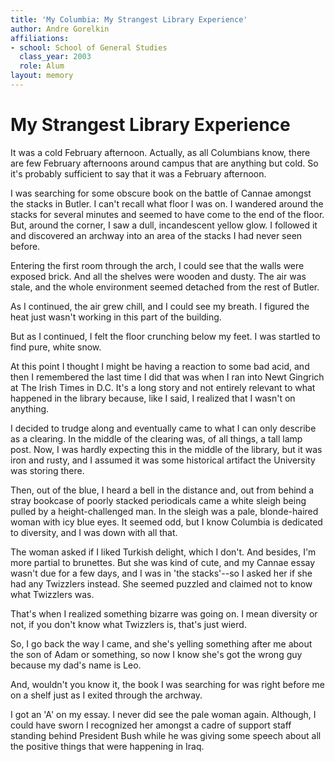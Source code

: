 ```yaml
---
title: 'My Columbia: My Strangest Library Experience'
author: Andre Gorelkin
affiliations:
- school: School of General Studies
  class_year: 2003
  role: Alum
layout: memory
---
```


# My Strangest Library Experience

It was a cold February afternoon. Actually, as all Columbians know, there are few February afternoons around campus that are anything but cold. So it's probably sufficient to say that it was a February afternoon.

I was searching for some obscure book on the battle of Cannae amongst the stacks in Butler. I can't recall what floor I was on. I wandered around the stacks for several minutes and seemed to have come to the end of the floor. But, around the corner, I saw a dull, incandescent yellow glow. I followed it and discovered an archway into an area of the stacks I had never seen before.

Entering the first room through the arch, I could see that the walls were exposed brick. And all the shelves were wooden and dusty. The air was stale, and the whole environment seemed detached from the rest of Butler.

As I continued, the air grew chill, and I could see my breath. I figured the heat just wasn't working in this part of the building.

But as I continued, I felt the floor crunching below my feet. I was startled to find pure, white snow.

At this point I thought I might be having a reaction to some bad acid, and then I remembered the last time I did that was when I ran into Newt Gingrich at The Irish Times in D.C. It's a long story and not entirely relevant to what happened in the library because, like I said, I realized that I wasn't on anything.

I decided to trudge along and eventually came to what I can only describe as a clearing. In the middle of the clearing was, of all things, a tall lamp post. Now, I was hardly expecting this in the middle of the library, but it was iron and rusty, and I assumed it was some historical artifact the University was storing there.

Then, out of the blue, I heard a bell in the distance and, out from behind a stray bookcase of poorly stacked periodicals came a white sleigh being pulled by a height-challenged man. In the sleigh was a pale, blonde-haired woman with icy blue eyes. It seemed odd, but I know Columbia is dedicated to diversity, and I was down with all that.

The woman asked if I liked Turkish delight, which I don't. And besides, I'm more partial to brunettes. But she was kind of cute, and my Cannae essay wasn't due for a few days, and I was in 'the stacks'--so I asked her if she had any Twizzlers instead. She seemed puzzled and claimed not to know what Twizzlers was.

That's when I realized something bizarre was going on. I mean diversity or not, if you don't know what Twizzlers is, that's just wierd.

So, I go back the way I came, and she's yelling something after me about the son of Adam or something, so now I know she's got the wrong guy because my dad's name is Leo.

And, wouldn't you know it, the book I was searching for was right before me on a shelf just as I exited through the archway.

I got an 'A' on my essay. I never did see the pale woman again. Although, I could have sworn I recognized her amongst a cadre of support staff standing behind President Bush while he was giving some speech about all the positive things that were happening in Iraq.
